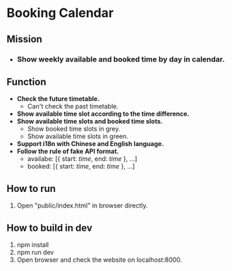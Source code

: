 # Booking Calendar

## Mission
- ### Show weekly available and booked time by day in calendar.

## Function
- **Check the future timetable.**
  - Can't check the past timetable.
- **Show available time slot according to the time difference.**
- **Show available time slots and booked time slots.**
  - Show booked time slots in grey.
  - Show available time slots in green.
- **Support i18n with Chinese and English language.**
- **Follow the rule of fake API format.**
  - availabe: [{ start: *time*, end: *time* }, ...]
  - booked: [{ start: *time*, end: *time* }, ...]

## How to run
1. Open "public/index.html" in browser directly.

## How to build in dev
1. npm install
2. npm run dev
3. Open browser and check the website on localhost:8000.
